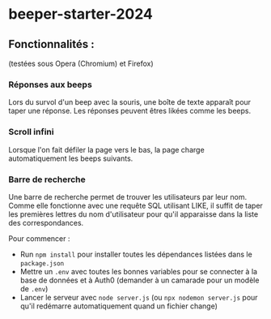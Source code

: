 # beeper-starter-2024

## Fonctionnalités :
(testées sous Opera (Chromium) et Firefox)

### Réponses aux beeps
Lors du survol d'un beep avec la souris, une boîte de texte apparaît pour taper une réponse. Les réponses peuvent êtres likées comme les beeps.

### Scroll infini
Lorsque l'on fait défiler la page vers le bas, la page charge automatiquement les beeps suivants.

### Barre de recherche
Une barre de recherche permet de trouver les utilisateurs par leur nom. Comme elle fonctionne avec une requête SQL utilisant LIKE, il suffit de taper les premières lettres du nom d'utilisateur pour qu'il apparaisse dans la liste des correspondances.

Pour commencer :

 - Run `npm install` pour installer toutes les dépendances listées dans le `package.json`
 - Mettre un `.env` avec toutes les bonnes variables pour se connecter à la base de données et à Auth0 (demander à un camarade pour un modèle de `.env`)
 - Lancer le serveur avec `node server.js` (ou `npx nodemon server.js` pour qu'il redémarre automatiquement quand un fichier change)
